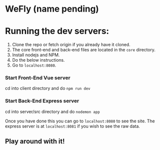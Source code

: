 WeFly (name pending)
===

# Running the dev servers:
1. Clone the repo or fetch origin if you already have it cloned.
2. The core front-end and back-end files are located in the `core` directory.
3. Install nodejs and NPM.
4. Do the below instructions.
5. Go to `localhost:8080`.

### Start Front-End Vue server
cd into client directory and do `npm run dev`

### Start Back-End Express server
cd into server/src directory and do `nodemon app` 

Once you have done this you can go to `localhost:8080` to see the site. 
The express server is at `localhost:8081` if you wish to see the raw data.

## Play around with it!

